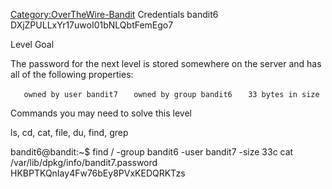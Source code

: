 [Category:OverTheWire-Bandit](/Category:OverTheWire-Bandit "wikilink")
Credentials bandit6 DXjZPULLxYr17uwoI01bNLQbtFemEgo7

Level Goal

The password for the next level is stored somewhere on the server and
has all of the following properties:

`   owned by user bandit7`
`   owned by group bandit6`
`   33 bytes in size`

Commands you may need to solve this level

ls, cd, cat, file, du, find, grep

bandit6@bandit:\~$ find / -group bandit6 -user bandit7 -size 33c cat
/var/lib/dpkg/info/bandit7.password HKBPTKQnIay4Fw76bEy8PVxKEDQRKTzs